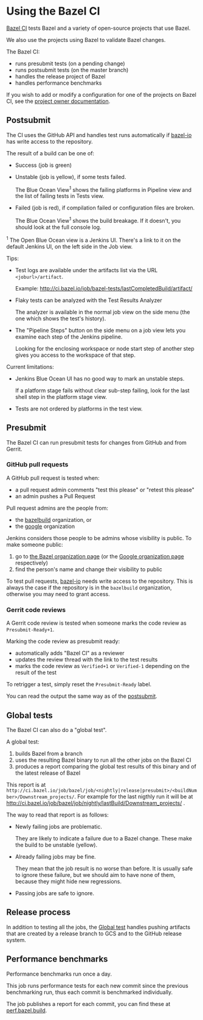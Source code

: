 # Using the Bazel CI

[Bazel CI](http://ci.bazel.io) tests Bazel and a variety of
open-source projects that use Bazel.

We also use the projects using Bazel to validate Bazel changes.

The Bazel CI:

*   runs presubmit tests (on a pending change)
*   runs postsubmit tests (on the master branch)
*   handles the release project of Bazel
*   handles performance benchmarks

If you wish to add or modify a configuration for one of the projects on
Bazel CI, see the [project owner documentation](owner.md).

## Postsubmit <a name="postsubmit"></a>

The CI uses the GitHub API and handles test runs automatically if
[bazel-io](https://github.com/bazel-io) has write access to the repository.

The result of a build can be one of:

*   Success (job is green)
*   Unstable (job is yellow), if some tests failed.

    The Blue Ocean View<sup>1</sup> shows the failing platforms in Pipeline view
    and the list of failing tests in Tests view.

*   Failed (job is red), if compilation failed or configuration files are
    broken.

    The Blue Ocean View<sup>1</sup> shows the build breakage. If it doesn't,
    you should look at the full console log.

<sup>1</sup> The Open Blue Ocean view is a Jenkins UI. There's a link to it on
the default Jenkins UI, on the left side in the Job view.

Tips:

*   Test logs are available under the artifacts list via the URL
    `<joburl>/artifact`.

    Example: http://ci.bazel.io/job/bazel-tests/lastCompletedBuild/artifact/

*   Flaky tests can be analyzed with the Test Results Analyzer

    The analyzer is available in the normal job view on the side menu (the one
    which shows the test's history).

*   The "Pipeline Steps" button on the side menu on a job view lets you examine
    each step of the Jenkins pipeline.

    Looking for the enclosing workspace or node start step of another step gives
    you access to the workspace of that step.

Current limitations:

*   Jenkins Blue Ocean UI has no good way to mark an unstable steps.

    If a platform stage fails without clear sub-step failing, look for the last
    shell step in the platform stage view.

*   Tests are not ordered by platforms in the test view.

## Presubmit

The Bazel CI can run presubmit tests for changes from GitHub and from Gerrit.

### GitHub pull requests

A GitHub pull request is tested when:

*   a pull request admin comments "test this please" or "retest this please"
*   an admin pushes a Pull Request

Pull request admins are the people from:

*   the [bazelbuild](https://github.com/bazelbuild) organization, or
*   the [google](https://github.com/google) organization

Jenkins considers those people to be admins whose visibility is public. To make
someone public:

1.  go to [the Bazel organization
    page](https://github.com/orgs/bazelbuild/people) (or the
    [Google organization page](https://github.com/orgs/google/people)
    respectively)
2.  find the person's name and change their visibility to public

To test pull requests, [bazel-io](https://github.com/bazel-io) needs
write access to the repository. This is always the case if the repository is in
the `bazelbuild` organization, otherwise you may need to grant access.

### Gerrit code reviews

A Gerrit code review is tested when someone marks the code review as
`Presubmit-Ready+1`.

Marking the code review as presubmit ready:

*   automatically adds "Bazel CI" as a reviewer
*   updates the review thread with the link to the test results
*   marks the code review as `Verified+1` or `Verified-1` depending on the
    result of the test

To retrigger a test, simply reset the `Presubmit-Ready` label.

You can read the output the same way as of the [postsubmit](#postsubmit).

## Global tests <a name="global-tests"></a>

The Bazel CI can also do a "global test".

A global test:

1.  builds Bazel from a branch
2.  uses the resulting Bazel binary to run all the other jobs on the Bazel CI
3.  produces a report comparing the global test results of this binary and of
    the latest release of Bazel

This report is at
`http://ci.bazel.io/job/bazel/job/<nightly|release|presubmit>/<buildNumber>/Downstream_projects/`.
For example for the last nigthly run it will be at
http://ci.bazel.io/job/bazel/job/nightly/lastBuild/Downstream_projects/ .

The way to read that report is as follows:

*   Newly failing jobs are problematic.

    They are likely to indicate a failure due to a Bazel change. These make the
    build to be unstable (yellow).

*   Already failing jobs may be fine.

    They mean that the job result is no worse than before. It is usually safe to
    ignore these failure, but we should aim to have none of them, because they
    might hide new regressions.

*   Passing jobs are safe to ignore.

## Release process

In addition to testing all the jobs, the [Global test](#global-tests) handles
pushing artifacts that are created by a release branch to GCS and to the GitHub
release system.

## Performance benchmarks

Performance benchmarks run once a day.

This job runs performance tests for each new commit since the previous
benchmarking run, thus each commit is benchmarked individually.

The job publishes a report for each commit, you can find these at
[perf.bazel.build](https://perf.bazel.build).
